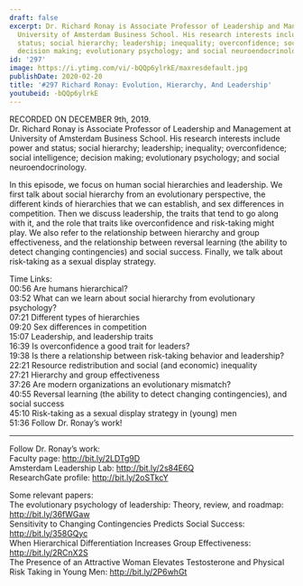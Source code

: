 ```yaml
---
draft: false
excerpt: Dr. Richard Ronay is Associate Professor of Leadership and Management at
  University of Amsterdam Business School. His research interests include power and
  status; social hierarchy; leadership; inequality; overconfidence; social intelligence;
  decision making; evolutionary psychology; and social neuroendocrinology.
id: '297'
image: https://i.ytimg.com/vi/-bQQp6ylrkE/maxresdefault.jpg
publishDate: 2020-02-20
title: '#297 Richard Ronay: Evolution, Hierarchy, And Leadership'
youtubeid: -bQQp6ylrkE
---
```

RECORDED ON DECEMBER 9th, 2019.  
Dr. Richard Ronay is Associate Professor of Leadership and Management at University of Amsterdam Business School. His research interests include power and status; social hierarchy; leadership; inequality; overconfidence; social intelligence; decision making; evolutionary psychology; and social neuroendocrinology.

In this episode, we focus on human social hierarchies and leadership. We first talk about social hierarchy from an evolutionary perspective, the different kinds of hierarchies that we can establish, and sex differences in competition. Then we discuss leadership, the traits that tend to go along with it, and the role that traits like overconfidence and risk-taking might play. We also refer to the relationship between hierarchy and group effectiveness, and the relationship between reversal learning (the ability to detect changing contingencies) and social success. Finally, we talk about risk-taking as a sexual display strategy.


Time Links:  
00:56  Are humans hierarchical?   
03:52  What can we learn about social hierarchy from evolutionary psychology?   
07:21  Different types of hierarchies   
09:20  Sex differences in competition  
15:07  Leadership, and leadership traits  
16:39  Is overconfidence a good trait for leaders?  
19:38  Is there a relationship between risk-taking behavior and leadership?  
22:21  Resource redistribution and social (and economic) inequality  
27:21  Hierarchy and group effectiveness  
37:26  Are modern organizations an evolutionary mismatch?  
40:55  Reversal learning (the ability to detect changing contingencies), and social success  
45:10  Risk-taking as a sexual display strategy in (young) men  
51:36  Follow Dr. Ronay’s work!

---

Follow Dr. Ronay’s work:  
Faculty page: http://bit.ly/2LDTg9D  
Amsterdam Leadership Lab: http://bit.ly/2s84E6Q  
ResearchGate profile: http://bit.ly/2oSTkcY

Some relevant papers:  
The evolutionary psychology of leadership: Theory, review, and roadmap: http://bit.ly/36fWGaw  
Sensitivity to Changing Contingencies Predicts Social Success: http://bit.ly/358GQyc  
When Hierarchical Differentiation Increases Group Effectiveness: http://bit.ly/2RCnX2S  
The Presence of an Attractive Woman Elevates Testosterone and Physical Risk Taking in Young Men: http://bit.ly/2P6whGt
